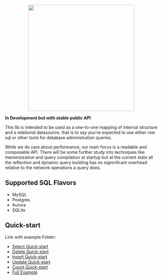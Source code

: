 <p align="center">
	<img src="https://sqm.dev/imgs/logo-sqm.png" height=350>
</center>


**In Development but with stable public API**


This lib is intended to be used as a one-to-one mapping of internal structure and a relational datasource, that is to say you're expected to use either raw sql or other tools for database administration queries.

While we do care about performance, our main focus is a readable and composable API. There will be some further study into techniques like memmoization and query compilation at startup but at the current state all the reflection and dynamic query building has no signinifcant overhead relative to the network operations a query does.

## Supported SQL Flavors
- MySQL
- Postgres
- Aurora
- SQLite


## Quick-start

Link with example Folder:

* [Select Quick-start](/docs/SelectQuickStart.md)
* [Delete Quick-start](/docs/DeleteQuickStart.md)
* [Insert Quick-start](/docs/InsertQuickStart.md)
* [Update Quick-start](/docs/UpdateQuickStart.md)
* [Count Quick-start](/docs/CountQuickStart.md)
* [Full Example](/docs/subtext.md)